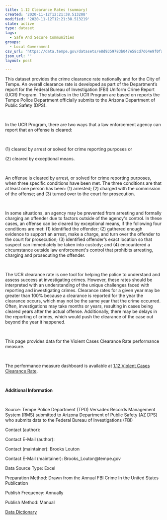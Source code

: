 ```yaml
---
title: 1.12 Clearance Rates (summary)
created: '2020-11-12T12:21:38.513208'
modified: '2020-11-12T12:21:38.513219'
state: active
type: dataset
tags:
  - Safe And Secure Communities
groups:
  - Local Government
csv_url: 'https://data.tempe.gov/datasets/e8d9359783b047e58cd7d64e9f0fa01e_0.csv'
json_url: ''
layout: post

---
```

<p>This dataset provides the crime clearance rate nationally and for the City of Tempe. An overall clearance rate is developed as part of the Department’s report for the Federal Bureau of Investigation (FBI) Uniform Crime Report (UCR) Program. The statistics in the UCR Program are based on reports the Tempe Police Department officially submits to the Arizona Department of Public Safety (DPS).</p><p><br /></p><p>In the UCR Program, there are two ways that a law enforcement agency can report that an offense is cleared:</p><p><br /></p><p>(1) cleared by arrest or solved for crime reporting purposes or</p><p>(2) cleared by exceptional means.</p><p><br /></p><p>An offense is cleared by arrest, or solved for crime reporting purposes, when three specific conditions have been met. The three conditions are that at least one person has been: (1) arrested; (2) charged with the commission of the offense; and (3) turned over to the court for prosecution.</p><p><br /></p><p>In some situations, an agency may be prevented from arresting and formally charging an offender due to factors outside of the agency's control. In these cases, an offense can be cleared by exceptional means, if the following four conditions are met: (1) identified the offender; (2) gathered enough evidence to support an arrest, make a charge, and turn over the offender to the court for prosecution; (3) identified offender’s exact location so that suspect can immediately be taken into custody; and (4) encountered a circumstance outside law enforcement's control that prohibits arresting, charging and prosecuting the offender.</p><p><br /></p><p>The UCR clearance rate is one tool for helping the police to understand and assess success at investigating crimes. However, these rates should be interpreted with an understanding of the unique challenges faced with reporting and investigating crimes. Clearance rates for a given year may be greater than 100% because a clearance is reported for the year the clearance occurs, which may not be the same year that the crime occurred. Often, investigations may take months or years, resulting in cases being cleared years after the actual offense. Additionally, there may be delays in the reporting of crimes, which would push the clearance of the case out beyond the year it happened.</p><p><br /></p><p>This page provides data for the Violent Cases Clearance Rate performance measure. </p><p><br /></p><p>The performance measure dashboard is available at <a href='https://safe-and-secure-communities-tempegov.hub.arcgis.com/pages/violent-cases-clearance-rate' rel='nofollow ugc' target='_blank'>1.12 Violent Cases Clearance Rate</a>.</p><p><br /></p><p><b>Additional Information</b></p><p><br /></p><p>Source: Tempe Police Department (TPD) Versadex Records Management System (RMS) submitted to Arizona Department of Public Safety (AZ DPS) who submits data to the Federal Bureau of Investigations (FBI)</p><p>Contact (author): </p><p>Contact E-Mail (author): </p><p>Contact (maintainer): Brooks Louton</p><p>Contact E-Mail (maintainer): Brooks_Louton@tempe.gov</p><p>Data Source Type: Excel</p><p>Preparation Method: Drawn from the Annual FBI Crime In the United States Publication</p><p>Publish Frequency: Annually</p><p>Publish Method: Manual</p><p><a href='https://gis.tempe.gov/design/data-dictionary/1.12%20Clearance%20Rates%20(summary)/' rel='nofollow ugc' target='_blank'>Data Dictionary</a><br /></p>
